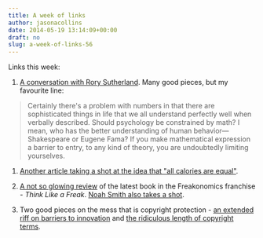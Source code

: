 ```yaml
---
title: A week of links
author: jasonacollins
date: 2014-05-19 13:14:09+00:00
draft: no
slug: a-week-of-links-56
---
```


Links this week:

	
  1. [A conversation with Rory Sutherland](http://edge.org/conversation/this-thing-for-which-we-have-no-name). Many good pieces, but my favourite line:

>Certainly there's a problem with numbers in that there are sophisticated things in life that we all understand perfectly well when verbally described. Should psychology be constrained by math? I mean, who has the better understanding of human behavior—Shakespeare or Eugene Fama? If you make mathematical expression a barrier to entry, to any kind of theory, you are undoubtedly limiting yourselves.

  1. [Another article taking a shot at the idea that "all calories are equal"](http://www.nytimes.com/2014/05/18/opinion/sunday/always-hungry-heres-why.html?smid=tw-nytimes&_r=0).

	
  2. [A not so glowing review](http://www.theguardian.com/books/2014/may/15/think-like-a-freak-freakonomics-levitt-dubner-review) of the latest book in the Freakonomics franchise - *Think Like a Freak*. [Noah Smith also takes a shot](http://noahpinionblog.blogspot.com.au/2014/05/market-priesthood.html).
	
  3. Two good pieces on the mess that is copyright protection - [an extended riff on barriers to innovation](http://www.theamericanconservative.com/articles/the-party-of-innovation/) and [the ridiculous length of copyright terms](http://conversableeconomist.blogspot.com.au/2014/05/absurdities-of-copyright-protection.html).


